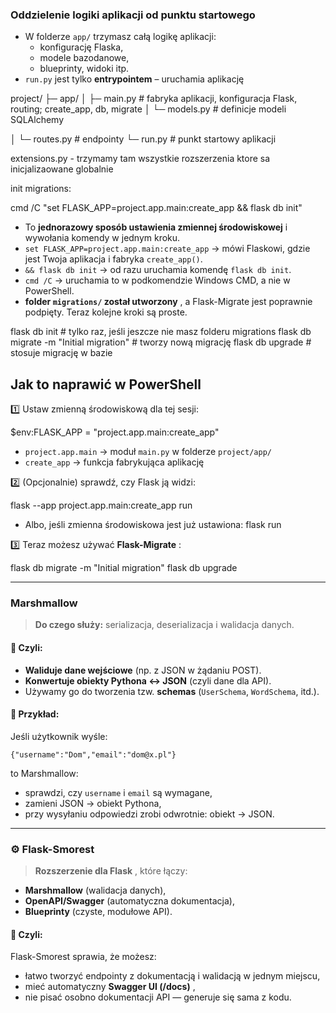 ### **Oddzielenie logiki aplikacji od punktu startowego**

* W folderze `app/` trzymasz całą logikę aplikacji:
  * konfigurację Flaska,
  * modele bazodanowe,
  * blueprinty, widoki itp.
* `run.py` jest tylko **entrypointem** – uruchamia aplikację

project/
 ├─ app/
 │   ├─ main.py      # fabryka aplikacji, konfiguracja Flask, routing; create_app, db, migrate
 │   └─ models.py    # definicje modeli SQLAlchemy

│   └─ routes.py    # endpointy
 └─ run.py           # punkt startowy aplikacji


extensions.py - trzymamy tam wszystkie rozszerzenia ktore sa inicjalizaowane globalnie

init migrations:

cmd /C "set FLASK_APP=project.app.main:create_app && flask db init"

* To **jednorazowy sposób ustawienia zmiennej środowiskowej** i wywołania komendy w jednym kroku.
* `set FLASK_APP=project.app.main:create_app` → mówi Flaskowi, gdzie jest Twoja aplikacja i fabryka `create_app()`.
* `&& flask db init` → od razu uruchamia komendę `flask db init`.
* `cmd /C` → uruchamia to w podkomendzie Windows CMD, a nie w PowerShell.
* **folder `migrations/` został utworzony** , a Flask-Migrate jest poprawnie podpięty. Teraz kolejne kroki są proste.

flask db init           # tylko raz, jeśli jeszcze nie masz folderu migrations
flask db migrate -m "Initial migration"   # tworzy nową migrację
flask db upgrade        # stosuje migrację w bazie

## Jak to naprawić w PowerShell

1️⃣ Ustaw zmienną środowiskową dla tej sesji:

$env:FLASK_APP = "project.app.main:create_app"

* `project.app.main` → moduł `main.py` w folderze `project/app/`
* `create_app` → funkcja fabrykująca aplikację

2️⃣ (Opcjonalnie) sprawdź, czy Flask ją widzi:

flask --app project.app.main:create_app run

* Albo, jeśli zmienna środowiskowa jest już ustawiona:
  flask run

3️⃣ Teraz możesz używać  **Flask-Migrate** :

flask db migrate -m "Initial migration"
flask db upgrade

---

### **Marshmallow**

> **Do czego służy:** serializacja, deserializacja i walidacja danych.

#### 🔹 Czyli:

* **Waliduje dane wejściowe** (np. z JSON w żądaniu POST).
* **Konwertuje obiekty Pythona ↔ JSON** (czyli dane dla API).
* Używamy go do tworzenia tzw. **schemas** (`UserSchema`, `WordSchema`, itd.).

#### 🧠 Przykład:

Jeśli użytkownik wyśle:

<pre class="overflow-visible!" data-start="506" data-end="560"><div class="contain-inline-size rounded-2xl relative bg-token-sidebar-surface-primary"><div class="sticky top-9"><div class="absolute end-0 bottom-0 flex h-9 items-center pe-2"><div class="bg-token-bg-elevated-secondary text-token-text-secondary flex items-center gap-4 rounded-sm px-2 font-sans text-xs"></div></div></div><div class="overflow-y-auto p-4" dir="ltr"><code class="whitespace-pre! language-json"><span><span>{</span><span></span><span>"username"</span><span>:</span><span></span><span>"Dom"</span><span>,</span><span></span><span>"email"</span><span>:</span><span></span><span>"dom@x.pl"</span><span></span><span>}</span><span>
</span></span></code></div></div></pre>

to Marshmallow:

* sprawdzi, czy `username` i `email` są wymagane,
* zamieni JSON → obiekt Pythona,
* przy wysyłaniu odpowiedzi zrobi odwrotnie: obiekt → JSON.

---

### ⚙️ **Flask-Smorest**

> **Rozszerzenie dla Flask** , które łączy:

* **Marshmallow** (walidacja danych),
* **OpenAPI/Swagger** (automatyczna dokumentacja),
* **Blueprinty** (czyste, modułowe API).

#### 🔹 Czyli:

Flask-Smorest sprawia, że możesz:

* łatwo tworzyć endpointy z dokumentacją i walidacją w jednym miejscu,
* mieć automatyczny  **Swagger UI (/docs)** ,
* nie pisać osobno dokumentacji API — generuje się sama z kodu.
